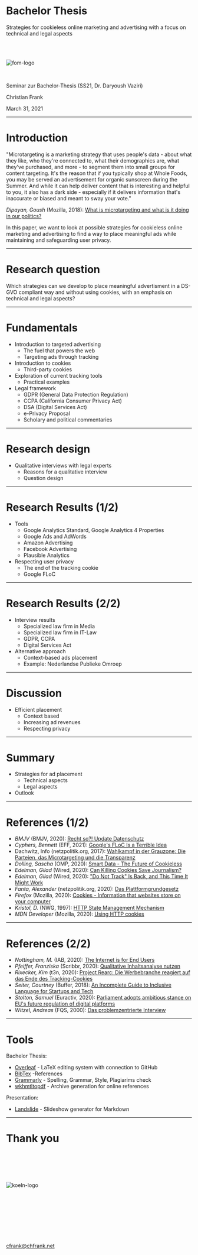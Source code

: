 # Bachelor Thesis

Strategies for cookieless online marketing and advertising with a focus on technical and legal aspects

<br>
<br>
 
![fom-logo](fom-logo.jpg)
 
<br>
 
Seminar zur Bachelor-Thesis (SS21, Dr. Daryoush Vaziri)

Christian Frank

March 31, 2021

<!---
This work is licensed under the Creative Commons Attribution 4.0 International License.
To view a copy of this license, visit http://creativecommons.org/licenses/by/4.0/ or
send a letter to Creative Commons, PO Box 1866, Mountain View, CA 94042, USA.
--->

---

# Introduction

"Microtargeting is a marketing strategy that uses people's data - about what they like, who they're connected to, what their demographics are, what they've purchased, and more - to segment them into small groups for content targeting. It's the reason that if you typically shop at Whole Foods, you may be served an advertisement for organic sunscreen during the Summer. And while it can help deliver content that is interesting and helpful to you, it also has a dark side - especially if it delivers information that's inaccurate or biased and meant to sway your vote."

_Dipayan, Goush_ (Mozilla, 2018): [What is microtargeting and what is it doing in our politics?](https://blog.mozilla.org/internetcitizen/2018/10/04/microtargeting-dipayan-ghosh/)

In this paper, we want to look at possible strategies for cookieless online marketing and advertising to find a way to place meaningful ads while maintaining and safeguarding user privacy.

---

# Research question

Which strategies can we develop to place meaningful advertisment in a DS-GVO compliant way and without using cookies, with an emphasis on technical and legal aspects?

---

# Fundamentals 

- Introduction to targeted advertising
    - The fuel that powers the web
    - Targeting ads through tracking
- Introduction to cookies
    - Third-party cookies
- Exploration of current tracking tools
    - Practical examples
- Legal framework
    - GDPR (General Data Protection Regulation)
    - CCPA (California Consumer Privacy Act)
    - DSA (Digital Services Act)
    - e-Privacy Proposal
    - Scholary and political commentaries

---

# Research design

- Qualitative interviews with legal experts
    - Reasons for a qualitative interview
    - Question design

---

# Research Results (1/2)

- Tools
    - Google Analytics Standard, Google Analytics 4 Properties
    - Google Ads and AdWords
    - Amazon Advertising
    - Facebook Advertising
    - Plausible Analytics
- Respecting user privacy
    - The end of the tracking cookie
    - Google FLoC

---

# Research Results (2/2)

- Interview results
    - Specialized law firm in Media
    - Specialized law firm in IT-Law
    - GDPR, CCPA
    - Digital Services Act
- Alternative approach
    - Context-based ads placement
    - Example: Nederlandse Publieke Omroep

---

# Discussion

- Efficient placement
    - Context based
    - Increasing ad revenues
    - Respecting privacy

---

# Summary

- Strategies for ad placement
    - Technical aspects
    - Legal aspects
- Outlook

---

# References (1/2)

- _BMJV_ (BMJV, 2020): [Recht so?! Update Datenschutz](https://podcasts.google.com/feed/aHR0cHM6Ly9mZWVkcHJlc3MubWUvcmVjaHRzbw/episode/NDMwMCAtIFJlY2h0IHNvPyE?ep=14&pe=1&pep=0)
- _Cyphers, Bennett_ (EFF, 2021): [Google's FLoC Is a Terrible Idea](https://www.eff.org/deeplinks/2021/03/googles-floc-terrible-idea)
- Dachwitz, Info (netzpolitik.org, 2017): [Wahlkampf in der Grauzone: Die Parteien, das Microtargeting und die Transparenz](https://netzpolitik.org/2017/wahlkampf-in-der-grauzone-die-parteien-das-microtargeting-und-die-transparenz/)
- _Dolling, Sascha_ (OMP, 2020): [Smart Data - The Future of Cookieless](https://germany.omdblog.com/hoehere-praezision-durch-weniger-personenbezug/)
- _Edelman, Gilad_ (Wired, 2020): [Can Killing Cookies Save Journalism?](https://www.wired.com/story/can-killing-cookies-save-journalism/)
- _Edelman, Gilad_ (Wired, 2020): ["Do Not Track" Is Back, and This Time It Might Work](https://www.wired.com/story/global-privacy-control-launches-do-not-track-is-back/)
- _Fanta, Alexander_ (netzpolitik.org, 2020): [Das Plattformgrundgesetz](https://netzpolitik.org/2020/eu-plattformgrundgesetz-digital-services-act/)
- _Firefox_ (Mozilla, 2020): [Cookies - Information that websites store on your computer](https://support.mozilla.org/en-US/kb/cookies-information-websites-store-on-your-computer)
- _Kristol, D._ (NWG, 1997): [HTTP State Management Mechanism](https://tools.ietf.org/html/rfc2109)
- _MDN Developer_ (Mozilla, 2020): [Using HTTP cookies](https://developer.mozilla.org/en-US/docs/Web/HTTP/Cookies)

---

# References (2/2)

- _Nottingham, M._ (IAB, 2020): [The Internet is for End Users](https://tools.ietf.org/html/rfc8890)
- _Pfeiffer, Franziska_ (Scribbr, 2020): [Qualitative Inhaltsanalyse nutzen](https://www.scribbr.de/methodik/qualitative-inhaltsanalyse/)
- _Rixecker, Kim_ (t3n, 2020): [Project Rearc: Die Werbebranche reagiert auf das Ende des Tracking-Cookies](https://t3n.de/news/project-rearc-werbebranche-ende-1252507/)
- _Seiter, Courtney_ (Buffer, 2018): [An Incomplete Guide to Inclusive Language for Startups and Tech](https://buffer.com/resources/inclusive-language-tech/)
- _Stolton, Samuel_ (Euractiv, 2020): [Parliament adopts ambitious stance on EU's future regulation of digital platforms](https://www.euractiv.com/section/digital/news/parliament-adopts-ambitious-stance-on-eus-future-regulation-of-digital-platforms/)
- _Witzel, Andreas_ (FQS, 2000): [Das problemzentrierte Interview](http://www.qualitative-research.net/index.php/fqs/article/view/1132/2519)

---

# Tools

Bachelor Thesis:

- [Overleaf](https://www.overleaf.com/) - LaTeX editing system with connection to GitHub
- [BibTex](http://www.bibtex.org/) -References
- [Grammarly](https://www.grammarly.com/) - Spelling, Grammar, Style, Plagiarims check
- [wkhmtltopdf](https://wkhtmltopdf.org/) - Archive generation for online references

Presentation:

- [Landslide](https://github.com/adamzap/landslide) - Slideshow generator for Markdown

---

# Thank you

<br>
<br>
<br>
<br>
 
![koeln-logo](koeln-logo.png)
 
<br>
<br>
<br>
<br>
<br>
<br>
<br>

cfrank@chfrank.net
